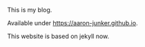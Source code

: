 This is my blog.

Available under https://aaron-junker.github.io.

This website is based on jekyll now.
